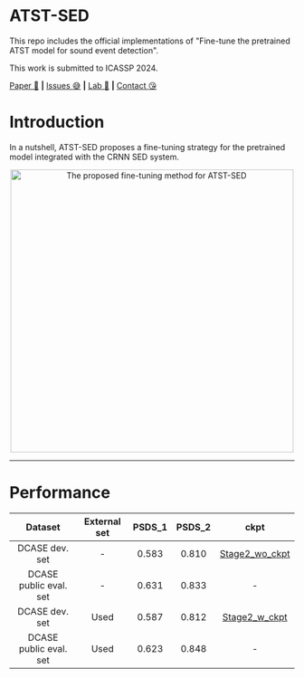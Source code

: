 # ATST-SED
This repo includes the official implementations of "Fine-tune the pretrained ATST model for sound event detection".

This work is submitted to ICASSP 2024.

[Paper :star_struck:](TBC) **|** [Issues :sweat_smile:](https://github.com/Audio-WestlakeU/ATST-SED/issues)
 **|** [Lab :hear_no_evil:](https://github.com/Audio-WestlakeU) **|** [Contact :kissing_heart:](sao_year@126.com)

# Introduction

In a nutshell, ATST-SED proposes a fine-tuning strategy for the pretrained model integrated with the CRNN SED system.
<div align="center">
<image src="/src/flowchart.png"  width="500" alt="The proposed fine-tuning method for ATST-SED" />
</div>

---


# Performance

| Dataset | External set | PSDS_1 | PSDS_2 | ckpt |
| :--------: | :--: | :----: | :----: | :---: |
| DCASE dev. set | - | 0.583 | 0.810 | [Stage2_wo_ckpt](/src/stage_2_no_external.ckpt) |
| DCASE public eval. set | - | 0.631 | 0.833 | - |
| DCASE dev. set | Used | 0.587 | 0.812 |[Stage2_w_ckpt](/src/stage_2_w_external.ckpt) |
| DCASE public eval. set | Used | 0.623 | 0.848 | - |